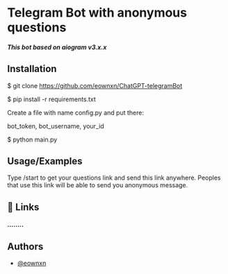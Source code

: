 # Telegram Bot with anonymous questions

#### *This bot based on aiogram v3.x.x*

## Installation

$ git clone <https://github.com/eownxn/ChatGPT-telegramBot>

$ pip install -r requirements.txt

Create a file with name config.py and put there:

bot_token, bot_username, your_id

$ python main.py

## Usage/Examples

Type /start to get your questions link and send this link anywhere. Peoples that use this link will be
able to send you anonymous message.

## 🔗 Links

#### ........

## Authors

- [@eownxn](https://www.github.com/eownxn)

